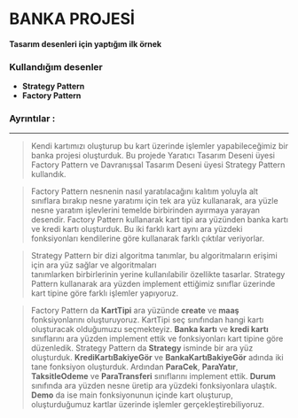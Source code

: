 # BANKA PROJESİ
#### Tasarım desenleri için yaptığım ilk örnek 
### Kullandığım desenler 
 - **Strategy Pattern**
 - **Factory Pattern**

 ### Ayrıntılar :
---

>Kendi kartımızı oluşturup bu kart üzerinde işlemler yapabileceğimiz bir banka projesi oluşturduk. Bu projede Yaratıcı Tasarım Deseni üyesi Factory Pattern ve Davranışsal Tasarım Deseni üyesi Strategy Pattern kullandık. 

>Factory Pattern nesnenin nasıl yaratılacağını kalıtım yoluyla alt sınıflara bırakıp nesne yaratımı için tek ara yüz kullanarak, ara yüzle nesne yaratım işlevlerini temelde birbirinden ayırmaya yarayan desendir. Factory Pattern kullanarak kart tipi ara yüzünden banka kartı ve kredi kartı oluşturduk. Bu iki farklı kart aynı ara yüzdeki fonksiyonları kendilerine göre kullanarak farklı çıktılar veriyorlar.
 
>Strategy Pattern bir dizi algoritma tanımlar, bu algoritmaların erişimi için ara yüz sağlar ve algoritmaları tanımlarken birbirlerinin yerine kullanılabilir özellikte tasarlar. Strategy Pattern kullanarak ara yüzden implement ettiğimiz sınıflar üzerinde kart tipine göre farklı işlemler yapıyoruz.

>Factory Pattern da **KartTipi** ara yüzünde **create** ve **maaş** fonksiyonlarını oluşturuyoruz. KartTipi seç sınıfından hangi kartı oluşturacak olduğumuzu seçmekteyiz. **Banka kartı** ve **kredi kartı** sınıflarını ara yüzden implement ettik ve fonksiyonları kart tipine göre düzenledik.  Strategy Pattern da **Strategy** isminde bir ara yüz oluşturduk. **KrediKartıBakiyeGör** ve **BankaKartıBakiyeGör** adında iki tane fonksiyon oluşturduk. Ardından **ParaCek**, **ParaYatır**, **TaksitleOdeme** ve **ParaTransferi** sınıflarını implement ettik. **Durum** sınıfında ara yüzden nesne üretip ara yüzdeki fonksiyonlara ulaştık. **Demo** da ise main fonksiyonunun içinde kart oluşturup, oluşturduğumuz kartlar üzerinde işlemler gerçekleştirebiliyoruz.


